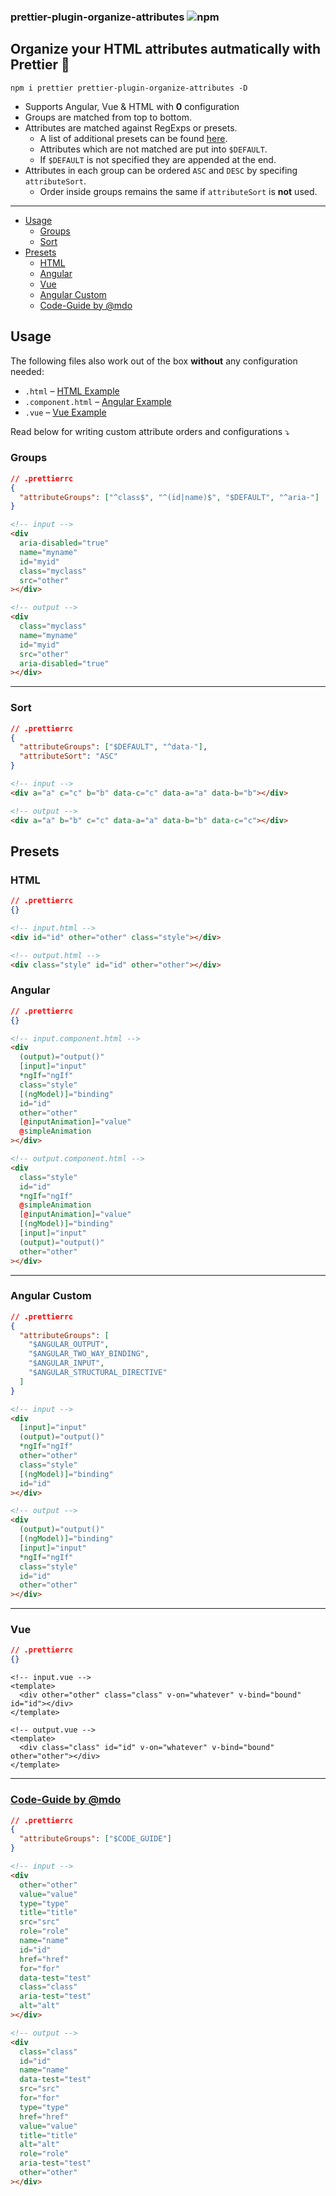 ### prettier-plugin-organize-attributes ![npm](https://img.shields.io/npm/v/prettier-plugin-organize-attributes)

## Organize your HTML attributes autmatically with Prettier 🧼

```
npm i prettier prettier-plugin-organize-attributes -D
```

- Supports Angular, Vue & HTML with **0** configuration
- Groups are matched from top to bottom.
- Attributes are matched against RegExps or presets.
  - A list of additional presets can be found [here](src/presets.ts).
  - Attributes which are not matched are put into `$DEFAULT`.
  - If `$DEFAULT` is not specified they are appended at the end.
- Attributes in each group can be ordered `ASC` and `DESC` by specifing `attributeSort`.
  - Order inside groups remains the same if `attributeSort` is **not** used.

---

- [Usage](#usage)
  - [Groups](#groups)
  - [Sort](#sort)
- [Presets](#presets)
  - [HTML](#html)
  - [Angular](#angular)
  - [Vue](#vue)
  - [Angular Custom](#angular-custom)
  - [Code-Guide by @mdo](#code-guide-by-mdo)

## Usage

The following files also work out of the box **without** any configuration needed:

- `.html` – [HTML Example](#html)
- `.component.html` – [Angular Example](#angular)
- `.vue` – [Vue Example](#vue)

Read below for writing custom attribute orders and configurations ⤵️

### Groups

```json
// .prettierrc
{
  "attributeGroups": ["^class$", "^(id|name)$", "$DEFAULT", "^aria-"]
}
```

```html
<!-- input -->
<div
  aria-disabled="true"
  name="myname"
  id="myid"
  class="myclass"
  src="other"
></div>
```

```html
<!-- output -->
<div
  class="myclass"
  name="myname"
  id="myid"
  src="other"
  aria-disabled="true"
></div>
```

---

### Sort

```json
// .prettierrc
{
  "attributeGroups": ["$DEFAULT", "^data-"],
  "attributeSort": "ASC"
}
```

```html
<!-- input -->
<div a="a" c="c" b="b" data-c="c" data-a="a" data-b="b"></div>
```

```html
<!-- output -->
<div a="a" b="b" c="c" data-a="a" data-b="b" data-c="c"></div>
```

## Presets

### HTML

```json
// .prettierrc
{}
```

```html
<!-- input.html -->
<div id="id" other="other" class="style"></div>
```

```html
<!-- output.html -->
<div class="style" id="id" other="other"></div>
```

### Angular

```json
// .prettierrc
{}
```

```html
<!-- input.component.html -->
<div
  (output)="output()"
  [input]="input"
  *ngIf="ngIf"
  class="style"
  [(ngModel)]="binding"
  id="id"
  other="other"
  [@inputAnimation]="value"
  @simpleAnimation
></div>
```

```html
<!-- output.component.html -->
<div
  class="style"
  id="id"
  *ngIf="ngIf"
  @simpleAnimation
  [@inputAnimation]="value"
  [(ngModel)]="binding"
  [input]="input"
  (output)="output()"
  other="other"
></div>
```

---

### Angular Custom

```json
// .prettierrc
{
  "attributeGroups": [
    "$ANGULAR_OUTPUT",
    "$ANGULAR_TWO_WAY_BINDING",
    "$ANGULAR_INPUT",
    "$ANGULAR_STRUCTURAL_DIRECTIVE"
  ]
}
```

```html
<!-- input -->
<div
  [input]="input"
  (output)="output()"
  *ngIf="ngIf"
  other="other"
  class="style"
  [(ngModel)]="binding"
  id="id"
></div>
```

```html
<!-- output -->
<div
  (output)="output()"
  [(ngModel)]="binding"
  [input]="input"
  *ngIf="ngIf"
  class="style"
  id="id"
  other="other"
></div>
```

---

### Vue

```json
// .prettierrc
{}
```

```vue
<!-- input.vue -->
<template>
  <div other="other" class="class" v-on="whatever" v-bind="bound" id="id"></div>
</template>
```

```vue
<!-- output.vue -->
<template>
  <div class="class" id="id" v-on="whatever" v-bind="bound" other="other"></div>
</template>
```

---

### [Code-Guide by @mdo](https://codeguide.co/#html-attribute-order)

```json
// .prettierrc
{
  "attributeGroups": ["$CODE_GUIDE"]
}
```

```html
<!-- input -->
<div
  other="other"
  value="value"
  type="type"
  title="title"
  src="src"
  role="role"
  name="name"
  id="id"
  href="href"
  for="for"
  data-test="test"
  class="class"
  aria-test="test"
  alt="alt"
></div>
```

```html
<!-- output -->
<div
  class="class"
  id="id"
  name="name"
  data-test="test"
  src="src"
  for="for"
  type="type"
  href="href"
  value="value"
  title="title"
  alt="alt"
  role="role"
  aria-test="test"
  other="other"
></div>
```
